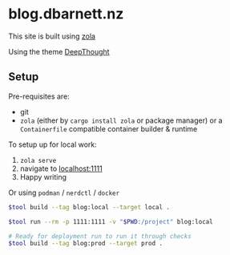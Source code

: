 # blog.dbarnett.nz

This site is built using [zola](https://www.getzola.org/)

Using the theme [DeepThought](https://github.com/RatanShreshtha/DeepThought)

## Setup

Pre-requisites are:
 * git
 * `zola` (either by `cargo install zola` or package manager) or a `Containerfile` compatible container builder & runtime

To setup up for local work:
 1. `zola serve`
 1. navigate to [localhost:1111](http://localhost:1111)
 1. Happy writing

Or using `podman` / `nerdctl` / `docker`

```bash
$tool build --tag blog:local --target local .

$tool run --rm -p 1111:1111 -v "$PWD:/project" blog:local

# Ready for deployment run to run it through checks
$tool build --tag blog:prod --target prod .
```
